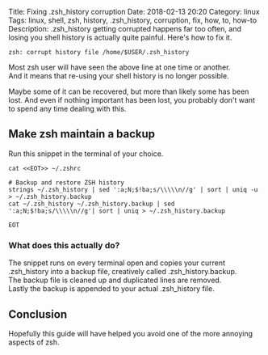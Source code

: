 Title: Fixing .zsh_history corruption
Date: 2018-02-13 20:20
Category: linux
Tags: linux, shell, zsh, history, .zsh_history, corruption, fix, how, to, how-to
Description: .zsh_history getting corrupted happens far too often, and losing you shell history is actually quite painful. Here's how to fix it.

    zsh: corrupt history file /home/$USER/.zsh_history

Most zsh user will have seen the above line at one time or another.  
And it means that re-using your shell history is no longer possible.

Maybe some of it can be recovered, but more than likely some has been lost.
And even if nothing important has been lost, you probably don't want to spend any time dealing with this.

## Make zsh maintain a backup
Run this snippet in the terminal of your choice.

    cat <<EOT>> ~/.zshrc

    # Backup and restore ZSH history
    strings ~/.zsh_history | sed ':a;N;$!ba;s/\\\\\n//g' | sort | uniq -u > ~/.zsh_history.backup
    cat ~/.zsh_history ~/.zsh_history.backup | sed ':a;N;$!ba;s/\\\\\n//g'| sort | uniq > ~/.zsh_history.backup

    EOT

### What does this actually do?
The snippet runs on every terminal open and copies your current .zsh_history into a backup file, creatively called .zsh_history.backup.  
The backup file is cleaned up and duplicated lines are removed.  
Lastly the backup is appended to your actual .zsh_history file.

## Conclusion
Hopefully this guide will have helped you avoid one of the more annoying aspects of zsh.

